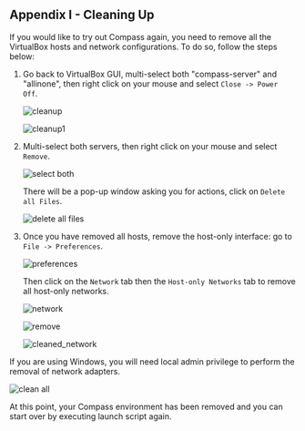 <h2 id="appendix1">Appendix I - Cleaning Up</h2>

If you would like to try out Compass again, you need to remove all the VirtualBox hosts and network configurations. To do so, follow the steps below:

1. Go back to VirtualBox GUI, multi-select both "compass-server" and "allinone", then right click on your mouse and select `Close -> Power Off`.

   ![cleanup](/img/appliance/cleanup1.png)

   ![cleanup1](/img/appliance/cleanup2.png)

2. Multi-select both servers, then right click on your mouse and select `Remove`.

   ![select both](/img/appliance/select_both_and_remove.png)

   There will be a pop-up window asking you for actions, click on `Delete all Files`.

   ![delete all files](/img/appliance/deleteallfiles.png)

3. Once you have removed all hosts, remove the host-only interface: go to `File -> Preferences`. 

   ![preferences](/img/appliance/preference.png)

   Then click on the `Network` tab then the `Host-only Networks` tab to remove all host-only networks.

   ![network](/img/appliance/network.png)

   ![remove](/img/appliance/remove.png)

   ![cleaned_network](/img/appliance/cleaned-networks.png)

If you are using Windows, you will need local admin privilege to perform the removal of network adapters.

![clean all](/img/appliance/cleaned-all.png)

At this point, your Compass environment has been removed and you can start over by executing launch script again. 

